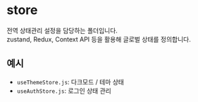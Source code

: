 # store

전역 상태관리 설정을 담당하는 폴더입니다.  
zustand, Redux, Context API 등을 활용해 글로벌 상태를 정의합니다.

## 예시

- `useThemeStore.js`: 다크모드 / 테마 상태
- `useAuthStore.js`: 로그인 상태 관리

